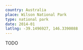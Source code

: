```yaml
---
country: Australia
place: Wilson National Park
type: national park
date: 2014-01
latlng: -39.1496927, 146.3390088
---
```


TODO
